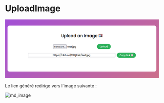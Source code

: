 # UploadImage

![exemple](images/exemple.png)

Le lien généré redirige vers l'image suivante :

![md_image](https://i.ibb.co/TB7j1n4r/test.jpg)